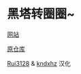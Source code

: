 # 黑塔转圈圈\~

[网站](https://mihoyo.zip/hsr/Herta_kuru/)

[原仓库](https://github.com/caliphdev/herta_kuru)

[Rui3128](https://space.bilibili.com/494168571/) & [kndxhz](https://space.bilibili.com/535744983) 汉化
